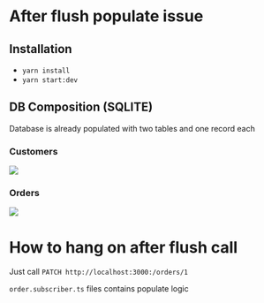 # After flush populate issue

## Installation
- `yarn install`
- `yarn start:dev`

## DB Composition (SQLITE)

Database is already populated with two tables and one record each

### Customers

![](https://i.ibb.co/H24k8c6/Screenshot-2022-04-19-at-17-37-09.png)

### Orders

![](https://i.ibb.co/Dfxn5jh/Screenshot-2022-04-19-at-17-36-42.png)

# How to hang on after flush call

Just call `PATCH http://localhost:3000:/orders/1`

`order.subscriber.ts` files contains populate logic


